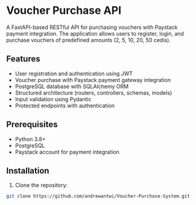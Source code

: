 # Voucher Purchase API

A FastAPI-based RESTful API for purchasing vouchers with Paystack payment integration. The application allows users to register, login, and purchase vouchers of predefined amounts (2, 5, 10, 20, 50 cedis).

## Features

- User registration and authentication using JWT
- Voucher purchase with Paystack payment gateway integration
- PostgreSQL database with SQLAlchemy ORM
- Structured architecture (routers, controllers, schemas, models)
- Input validation using Pydantic
- Protected endpoints with authentication

## Prerequisites

- Python 3.8+
- PostgreSQL
- Paystack account for payment integration

## Installation

1. Clone the repository:
```bash
git clone https://github.com/andrewantwi/Voucher-Purchase-System.git
